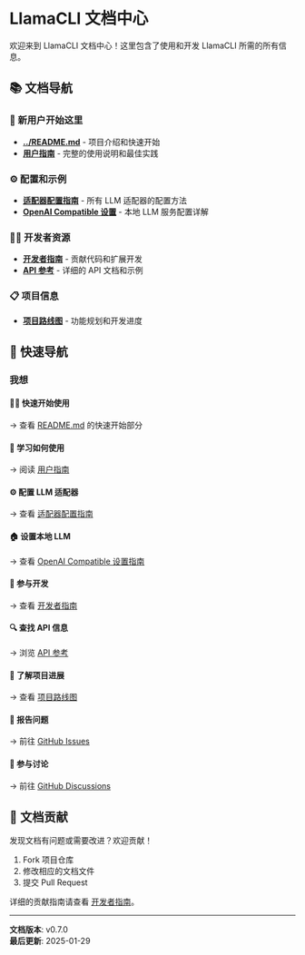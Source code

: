 # LlamaCLI 文档中心

欢迎来到 LlamaCLI 文档中心！这里包含了使用和开发 LlamaCLI 所需的所有信息。

## 📚 文档导航

### 🚀 新用户开始这里

- **[../README.md](../README.md)** - 项目介绍和快速开始
- **[用户指南](USER_GUIDE.md)** - 完整的使用说明和最佳实践

### ⚙️ 配置和示例

- **[适配器配置指南](examples/adapter-configurations.md)** - 所有 LLM 适配器的配置方法
- **[OpenAI Compatible 设置](examples/openai-compatible-setup.md)** - 本地 LLM 服务配置详解

### 👨‍💻 开发者资源

- **[开发者指南](DEVELOPER_GUIDE.md)** - 贡献代码和扩展开发
- **[API 参考](API_REFERENCE.md)** - 详细的 API 文档和示例

### 📋 项目信息

- **[项目路线图](ROADMAP.md)** - 功能规划和开发进度

## 🎯 快速导航

### 我想

#### 🏃‍♂️ 快速开始使用

→ 查看 [README.md](../README.md) 的快速开始部分

#### 📖 学习如何使用

→ 阅读 [用户指南](USER_GUIDE.md)

#### ⚙️ 配置 LLM 适配器

→ 查看 [适配器配置指南](examples/adapter-configurations.md)

#### 🏠 设置本地 LLM

→ 查看 [OpenAI Compatible 设置指南](examples/openai-compatible-setup.md)

#### 🔧 参与开发

→ 查看 [开发者指南](DEVELOPER_GUIDE.md)

#### 🔍 查找 API 信息

→ 浏览 [API 参考](API_REFERENCE.md)

#### 📅 了解项目进展

→ 查看 [项目路线图](ROADMAP.md)

#### 🐛 报告问题

→ 前往 [GitHub Issues](https://github.com/HaochenFa/Llama-CLI/issues)

#### 💬 参与讨论

→ 前往 [GitHub Discussions](https://github.com/HaochenFa/Llama-CLI/discussions)

## 📝 文档贡献

发现文档有问题或需要改进？欢迎贡献！

1. Fork 项目仓库
2. 修改相应的文档文件
3. 提交 Pull Request

详细的贡献指南请查看 [开发者指南](DEVELOPER_GUIDE.md)。

---

**文档版本**: v0.7.0  
**最后更新**: 2025-01-29
